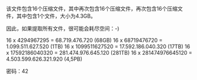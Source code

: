 

该文件包含16个压缩文件，其中再次包含16个压缩文件，再次包含16个压缩文件，其中包含1个文件，大小为4.3GB。

因此，如果提取所有文件，很可能会耗尽空间：-)

 16 x 4294967295       = 68.719.476.720 (68GB)
16 x 68719476720      = 1.099.511.627.520 (1TB)
16 x 1099511627520    = 17.592.186.040.320 (17TB)
16 x 17592186040320   = 281.474.976.645.120 (281TB)
16 x 281474976645120  = 4.503.599.626.321.920 (4,5PB)

密码：42
